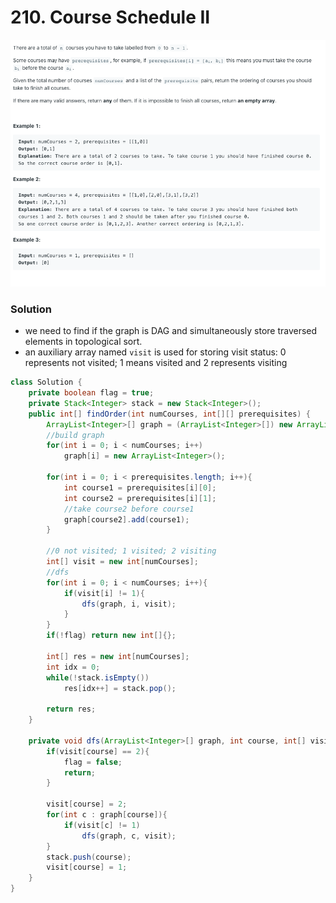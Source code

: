 # 210. Course Schedule II

![210%20Course%20Schedule%20II%203380c95ea2fd4900b4a32db838e46d45/Untitled.png](210%20Course%20Schedule%20II%203380c95ea2fd4900b4a32db838e46d45/Untitled.png)

### Solution

- we need to find if the graph is DAG and simultaneously store traversed elements in topological sort.
- an auxiliary array named `visit` is used for storing visit status: 0 represents not visited; 1 means visited and 2 represents visiting

```java
class Solution {
    private boolean flag = true;
    private Stack<Integer> stack = new Stack<Integer>();
    public int[] findOrder(int numCourses, int[][] prerequisites) {
        ArrayList<Integer>[] graph = (ArrayList<Integer>[]) new ArrayList[numCourses];
        //build graph
        for(int i = 0; i < numCourses; i++)
            graph[i] = new ArrayList<Integer>();
        
        for(int i = 0; i < prerequisites.length; i++){
            int course1 = prerequisites[i][0];
            int course2 = prerequisites[i][1];
            //take course2 before course1
            graph[course2].add(course1);
        }
        
        //0 not visited; 1 visited; 2 visiting
        int[] visit = new int[numCourses];
        //dfs
        for(int i = 0; i < numCourses; i++){
            if(visit[i] != 1){
                dfs(graph, i, visit);
            }
        }
        if(!flag) return new int[]{};

        int[] res = new int[numCourses];
        int idx = 0;
        while(!stack.isEmpty())
            res[idx++] = stack.pop();
        
        return res;
    }

    private void dfs(ArrayList<Integer>[] graph, int course, int[] visit){
        if(visit[course] == 2){
            flag = false;
            return;
        }

        visit[course] = 2;
        for(int c : graph[course]){
            if(visit[c] != 1)
                dfs(graph, c, visit);
        } 
        stack.push(course);
        visit[course] = 1;
    }
}
```